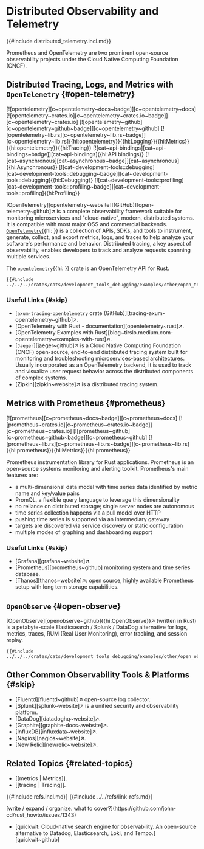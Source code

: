 # Distributed Observability and Telemetry

{{#include distributed_telemetry.incl.md}}

Prometheus and OpenTelemetry are two prominent open-source observability projects under the Cloud Native Computing Foundation (CNCF).

## Distributed Tracing, Logs, and Metrics with `OpenTelemetry` {#open-telemetry}

[![opentelemetry][c~opentelemetry~docs~badge]][c~opentelemetry~docs] [![opentelemetry~crates.io][c~opentelemetry~crates.io~badge]][c~opentelemetry~crates.io] [![opentelemetry~github][c~opentelemetry~github~badge]][c~opentelemetry~github] [![opentelemetry~lib.rs][c~opentelemetry~lib.rs~badge]][c~opentelemetry~lib.rs]{{hi:opentelemetry}}{{hi:Logging}}{{hi:Metrics}}{{hi:opentelemetry}}{{hi:Tracing}} [![cat~api-bindings][cat~api-bindings~badge]][cat~api-bindings]{{hi:API bindings}} [![cat~asynchronous][cat~asynchronous~badge]][cat~asynchronous]{{hi:Asynchronous}} [![cat~development-tools::debugging][cat~development-tools::debugging~badge]][cat~development-tools::debugging]{{hi:Debugging}} [![cat~development-tools::profiling][cat~development-tools::profiling~badge]][cat~development-tools::profiling]{{hi:Profiling}}

[OpenTelemetry][opentelemetry~website][(GitHub)][open-telemetry~github]↗ is a complete observability framework suitable for monitoring microservices and "cloud-native", modern, distributed systems. It is compatible with most major OSS and commercial backends. [`OpenTelemetry`]( ){{hi: }} is a collection of APIs, SDKs, and tools to instrument, generate, collect, and export metrics, logs, and traces to help analyze your software's performance and behavior. Distributed tracing, a key aspect of observability, enables developers to track and analyze requests spanning multiple services.

The [`opentelemetry`]( ){{hi: }} crate is an OpenTelemetry API for Rust.

```rust,editable
{{#include ../../../crates/cats/development_tools_debugging/examples/other/open_telemetry.rs:example}}
```

### Useful Links {#skip}

- [`axum-tracing-opentelemetry` crate (GitHub)][tracing-axum-opentelemetry~github]↗.
- [OpenTelemetry with Rust - documentation][opentelemetry~rust]↗.
- [OpenTelemetry Examples with Rust][blog~tirslo.medium.com-opentelemetry~examples-with-rust]↗.
- [`Jaeger`][jaeger~github]↗ is a Cloud Native Computing Foundation (CNCF) open-source, end-to-end distributed tracing system built for monitoring and troubleshooting microservices-based architectures. Usually incorporated as an OpenTelemetry backend, it is used to track and visualize user request behavior across the distributed components of complex systems.
- [Zipkin][zipkin~website]↗ is a distributed tracing system.

## Metrics with Prometheus {#prometheus}

[![prometheus][c~prometheus~docs~badge]][c~prometheus~docs] [![prometheus~crates.io][c~prometheus~crates.io~badge]][c~prometheus~crates.io] [![prometheus~github][c~prometheus~github~badge]][c~prometheus~github] [![prometheus~lib.rs][c~prometheus~lib.rs~badge]][c~prometheus~lib.rs]{{hi:prometheus}}{{hi:Metrics}}{{hi:prometheus}}

Prometheus instrumentation library for Rust applications. Prometheus is an open-source systems monitoring and alerting toolkit. Prometheus's main features are:

- a multi-dimensional data model with time series data identified by metric name and key/value pairs
- PromQL, a flexible query language to leverage this dimensionality
- no reliance on distributed storage; single server nodes are autonomous
- time series collection happens via a pull model over HTTP
- pushing time series is supported via an intermediary gateway
- targets are discovered via service discovery or static configuration
- multiple modes of graphing and dashboarding support

### Useful Links {#skip}

- [Grafana][grafana~website]↗.
- [Prometheus][prometheus~github] monitoring system and time series database.
- [Thanos][thanos~website]↗: open source, highly available Prometheus setup with long term storage capabilities.

## `OpenObserve` {#open-observe}

[OpenObserve][openobserve~github]{{hi:OpenObserve}}↗ (written in Rust) is a petabyte-scale Elasticsearch / Splunk / DataDog alternative for logs, metrics, traces, RUM (Real User Monitoring), error tracking, and session replay.

```rust,editable
{{#include ../../../crates/cats/development_tools_debugging/examples/other/open_observe.rs:example}}
```

## Other Common Observability Tools & Platforms {#skip}

- [Fluentd][fluentd~github]↗ open-source log collector.
- [Splunk][splunk~website]↗ is a unified security and observability platform.
- [DataDog][datadoghq~website]↗.
- [Graphite][graphite-docs~website]↗.
- [InfluxDB][influxdata~website]↗.
- [Nagios][nagios~website]↗.
- [New Relic][newrelic~website]↗.

## Related Topics {#related-topics}

- [[metrics | Metrics]].
- [[tracing | Tracing]].

{{#include refs.incl.md}}
{{#include ../../refs/link-refs.md}}

<div class="hidden">
[write / expand / organize. what to cover?](https://github.com/john-cd/rust_howto/issues/1343)

- [quickwit: Cloud-native search engine for observability. An open-source alternative to Datadog, Elasticsearch, Loki, and Tempo.][quickwit~github]

</div>
